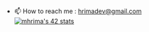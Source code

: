 - 📫 How to reach me : hrimadev@gmail.com <br />
[![mhrima's 42 stats](https://badge.mediaplus.ma/greenbinary/mhrima)](https://github.com/oakoudad/badge42)

